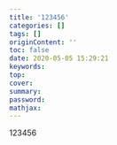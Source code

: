```yaml
---
title: '123456'
categories: []
tags: []
originContent: ''
toc: false
date: 2020-05-05 15:29:21
keywords:
top:
cover:
summary:
password:
mathjax:
---
```


123456
